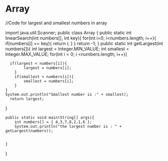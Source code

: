 # Array
//Code for largest and smallest numbers in array



import java.util.Scanner;
public class Array {
    public static int linearSearch(int numbers[], int key){
        for(int i=0; i<numbers.length; i++){
            if(numbers[i] == key){
                return i;
            }
        }
        return -1;
    }
    public static int getLargest(int numbers[]){
        int largest = Integer.MIN_VALUE;
        int smallest = Integer.MAX_VALUE;
        for(int i = 0; i <numbers.length; i++){

        
      if(largest < numbers[i]){
            largest = numbers[i];
        }
        if(smallest > numbers[i]){
            smallest = numbers[i];
        }
    }
    System.out.println("Smallest number is :" + smallest);
      return largest;
}

    public static void main(String[] args){
        int numbers[] = { 4,3,7,8,2,1,6 };
        System.out.println("the largest number is : " + getLargest(numbers));
        
    
    }
    
}
